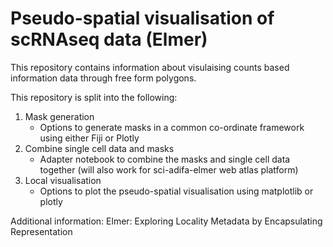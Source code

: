 # Pseudo-spatial visualisation of scRNAseq data (Elmer)

This repository contains information about visulaising counts based information data through free form polygons. 

This repository is split into the following:
1. Mask generation
    - Options to generate masks in a common co-ordinate framework using either Fiji or Plotly
2. Combine single cell data and masks
    - Adapter notebook to combine the masks and single cell data together (will also work for sci-adifa-elmer web atlas platform)
3. Local visualisation
    - Options to plot the pseudo-spatial visualisation using matplotlib or plotly




Additional information:
Elmer: Exploring Locality Metadata by Encapsulating Representation
